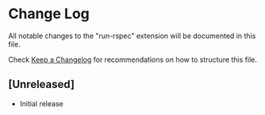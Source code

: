 # Change Log

All notable changes to the "run-rspec" extension will be documented in this file.

Check [Keep a Changelog](http://keepachangelog.com/) for recommendations on how to structure this file.

## [Unreleased]

- Initial release